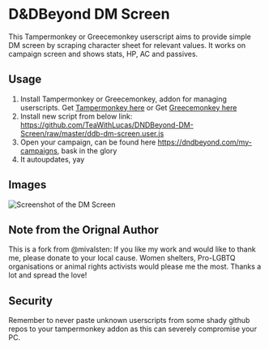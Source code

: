 # D&DBeyond DM Screen

This Tampermonkey or Greecemonkey userscript aims to provide simple DM screen by scraping character sheet for relevant values. It works on campaign screen and shows stats, HP, AC and passives.

## Usage

1. Install Tampermonkey or Greecemonkey, addon for managing userscripts. Get [Tampermonkey here](https://www.tampermonkey.net/) or Get [Greecemonkey here](https://wiki.greasespot.net/) 
2. Install new script from below link: https://github.com/TeaWithLucas/DNDBeyond-DM-Screen/raw/master/ddb-dm-screen.user.js
3. Open your campaign, can be found here https://dndbeyond.com/my-campaigns, bask in the glory
4. It autoupdates, yay


## Images

![Screenshot of the DM Screen](https://i.imgur.com/lzMFAC4.png)

## Note from the Orignal Author

This is a fork from @mivalsten: 
If you like my work and would like to thank me, please donate to your local cause. Women shelters, Pro-LGBTQ organisations or animal rights activists would please me the most. Thanks a lot and spread the love!

## Security

Remember to never paste unknown userscripts from some shady github repos to your tampermonkey addon as this can severely compromise your PC.
